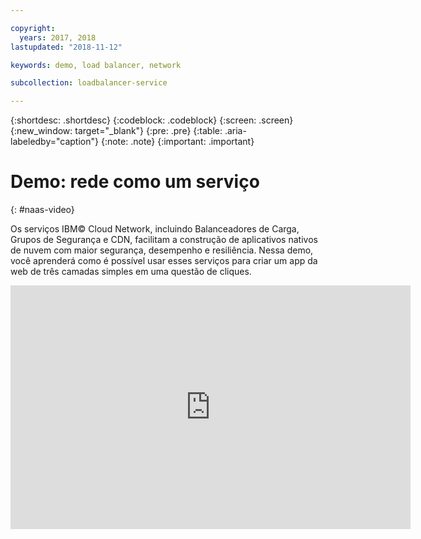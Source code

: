 ```yaml
---

copyright:
  years: 2017, 2018
lastupdated: "2018-11-12"

keywords: demo, load balancer, network

subcollection: loadbalancer-service

---
```


{:shortdesc: .shortdesc}
{:codeblock: .codeblock}
{:screen: .screen}
{:new_window: target="_blank"}
{:pre: .pre}
{:table: .aria-labeledby="caption"}
{:note: .note}
{:important: .important}

# Demo: rede como um serviço
{: #naas-video}

Os serviços IBM© Cloud Network, incluindo Balanceadores de Carga, Grupos de Segurança e CDN,
facilitam a construção de aplicativos nativos de nuvem com maior segurança, desempenho e resiliência. Nessa demo, você aprenderá como é possível usar esses serviços para criar um app da web de três camadas simples em uma questão de cliques.

<p>
  <div class="embed-responsive embed-responsive-16by9">
    <iframe class="embed-responsive-item" id="youtubeplayer" type="text/html" title="web-app-security-groups-load-balancer-cdn" width="640" height="390" src="https://www.youtube.com/embed/LRvNCXvtkX0?rel=0" frameborder="0" webkitallowfullscreen mozallowfullscreen allowfullscreen> </iframe>
  </div>
</p>
